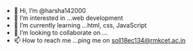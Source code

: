 - 👋 Hi, I’m @harsha142000
- 👀 I’m interested in ...web development
- 🌱 I’m currently learning ...html, css, JavaScript
- 💞️ I’m looking to collaborate on ...
- 📫 How to reach me ...ping me on soll18ec134@rmkcet.ac.in

<!---
harsha142000/harsha142000 is a ✨ special ✨ repository because its `README.md` (this file) appears on your GitHub profile.
You can click the Preview link to take a look at your changes.
--->
